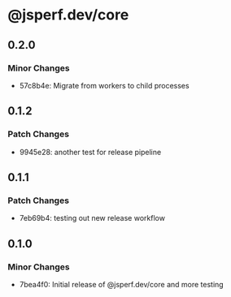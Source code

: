 # @jsperf.dev/core

## 0.2.0

### Minor Changes

- 57c8b4e: Migrate from workers to child processes

## 0.1.2

### Patch Changes

- 9945e28: another test for release pipeline

## 0.1.1

### Patch Changes

- 7eb69b4: testing out new release workflow

## 0.1.0

### Minor Changes

- 7bea4f0: Initial release of @jsperf.dev/core and more testing
